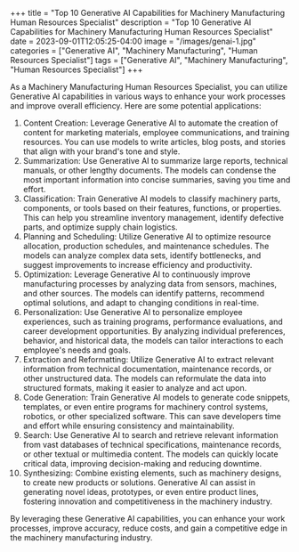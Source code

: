 +++
title = "Top 10 Generative AI Capabilities for Machinery Manufacturing Human Resources Specialist"
description = "Top 10 Generative AI Capabilities for Machinery Manufacturing Human Resources Specialist"
date = 2023-09-01T12:05:25-04:00
image = "/images/genai-1.jpg"
categories = ["Generative AI", "Machinery Manufacturing", "Human Resources Specialist"]
tags = ["Generative AI", "Machinery Manufacturing", "Human Resources Specialist"]
+++

As a Machinery Manufacturing Human Resources Specialist, you can utilize Generative AI capabilities in various ways to enhance your work processes and improve overall efficiency. Here are some potential applications:

1. Content Creation: Leverage Generative AI to automate the creation of content for marketing materials, employee communications, and training resources. You can use models to write articles, blog posts, and stories that align with your brand's tone and style.
2. Summarization: Use Generative AI to summarize large reports, technical manuals, or other lengthy documents. The models can condense the most important information into concise summaries, saving you time and effort.
3. Classification: Train Generative AI models to classify machinery parts, components, or tools based on their features, functions, or properties. This can help you streamline inventory management, identify defective parts, and optimize supply chain logistics.
4. Planning and Scheduling: Utilize Generative AI to optimize resource allocation, production schedules, and maintenance schedules. The models can analyze complex data sets, identify bottlenecks, and suggest improvements to increase efficiency and productivity.
5. Optimization: Leverage Generative AI to continuously improve manufacturing processes by analyzing data from sensors, machines, and other sources. The models can identify patterns, recommend optimal solutions, and adapt to changing conditions in real-time.
6. Personalization: Use Generative AI to personalize employee experiences, such as training programs, performance evaluations, and career development opportunities. By analyzing individual preferences, behavior, and historical data, the models can tailor interactions to each employee's needs and goals.
7. Extraction and Reformatting: Utilize Generative AI to extract relevant information from technical documentation, maintenance records, or other unstructured data. The models can reformulate the data into structured formats, making it easier to analyze and act upon.
8. Code Generation: Train Generative AI models to generate code snippets, templates, or even entire programs for machinery control systems, robotics, or other specialized software. This can save developers time and effort while ensuring consistency and maintainability.
9. Search: Use Generative AI to search and retrieve relevant information from vast databases of technical specifications, maintenance records, or other textual or multimedia content. The models can quickly locate critical data, improving decision-making and reducing downtime.
10. Synthesizing: Combine existing elements, such as machinery designs, to create new products or solutions. Generative AI can assist in generating novel ideas, prototypes, or even entire product lines, fostering innovation and competitiveness in the machinery industry.

By leveraging these Generative AI capabilities, you can enhance your work processes, improve accuracy, reduce costs, and gain a competitive edge in the machinery manufacturing industry.